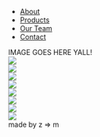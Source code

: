 <!DOCTYPE html>
<html>
<head>
  <title>Layout Master</title>
  <link rel="stylesheet" type="text/css" href="./style.css">
</head>
<body>
  <nav class="zone blue sticky">
      <ul class="main-nav">
          <li><a href="">About</a></li>
          <li><a href="">Products</a></li>
          <li><a href="">Our Team</a></li>
          <li class="push"><a href="">Contact</a></li>
  </ul>
  </nav>
  <div class="container"><img class="cover" src="">IMAGE GOES HERE YALL!</div>
  <div class="zone blue grid-wrapper">
    <div class="box zone"><img src="./img/files_2.png"></div>
    <div class="box zone"><img src="./img/server_2_2.png"></div>
    <div class="box zone"><img src="./img/monitor_settings_2.png"></div>
    <div class="box zone"><img src="./img/server_3.png"></div>
    <div class="box zone"><img src="./img/data_storage_2_2.png"></div>
    <div class="box zone"><img src="./img/monitor_coding_2.png"></div>
    <div class="box zone"><img src="./img/desktop_analytics_2.png"></div>
    <div class="box zone"><img src="./img/server_safe_2.png"></div>
  </div>
  <footer class="zone yellow">made by z => m</footer>
</div>
</body>
</html>
